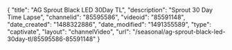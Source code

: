 {
    "title": "AG Sprout Black LED 30Day TL",
    "description": "Sprout 30 Day Time Lapse",
    "channelid": "85595586",
    "videoid": "85591148",
    "date_created": "1488322886",
    "date_modified": "1491355589",
    "type": "captivate",
    "layout": "channelVideo",
    "url": "\/seasonal\/ag-sprout-black-led-30day-tl\/85595586-85591148"
}